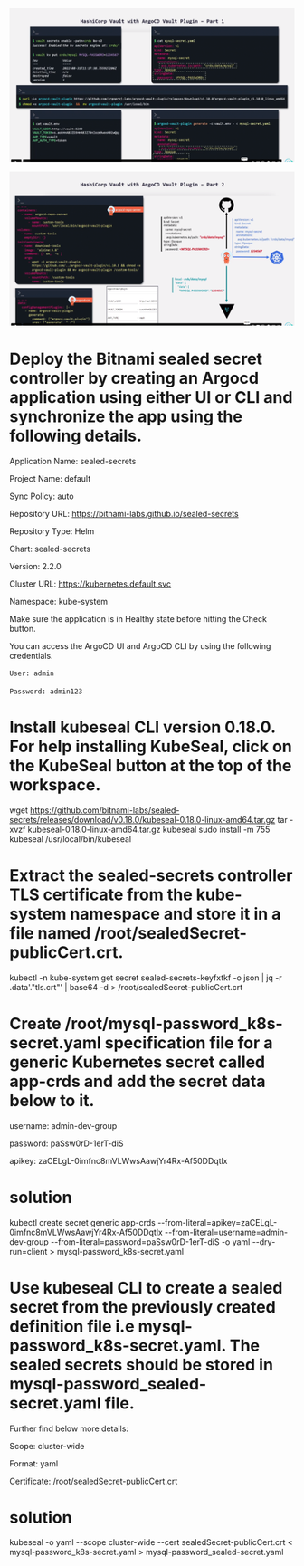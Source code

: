 ![alt text](image.png)

![alt text](image-1.png)


# Deploy the Bitnami sealed secret controller by creating an Argocd application using either UI or CLI and synchronize the app using the following details.


   Application Name: sealed-secrets

   Project Name: default

   Sync Policy: auto

   Repository URL: https://bitnami-labs.github.io/sealed-secrets

   Repository Type: Helm

   Chart: sealed-secrets

   Version: 2.2.0

   Cluster URL: https://kubernetes.default.svc

   Namespace: kube-system


Make sure the application is in Healthy state before hitting the Check button.



You can access the ArgoCD UI and ArgoCD CLI by using the following credentials.

    User: admin

    Password: admin123


# Install kubeseal CLI version 0.18.0. For help installing KubeSeal, click on the KubeSeal button at the top of the workspace.

wget https://github.com/bitnami-labs/sealed-secrets/releases/download/v0.18.0/kubeseal-0.18.0-linux-amd64.tar.gz
tar -xvzf kubeseal-0.18.0-linux-amd64.tar.gz kubeseal
sudo install -m 755 kubeseal /usr/local/bin/kubeseal


# Extract the sealed-secrets controller TLS certificate from the kube-system namespace and store it in a file named /root/sealedSecret-publicCert.crt.


kubectl -n kube-system get secret sealed-secrets-keyfxtkf -o json | jq -r .data'."tls.crt"' | base64 -d > /root/sealedSecret-publicCert.crt


# Create /root/mysql-password_k8s-secret.yaml specification file for a generic Kubernetes secret called app-crds and add the secret data below to it.


   username: admin-dev-group

   password: paSsw0rD-1erT-diS

   apikey: zaCELgL-0imfnc8mVLWwsAawjYr4Rx-Af50DDqtlx
# solution
kubectl create secret generic app-crds --from-literal=apikey=zaCELgL-0imfnc8mVLWwsAawjYr4Rx-Af50DDqtlx --from-literal=username=admin-dev-group --from-literal=password=paSsw0rD-1erT-diS -o yaml --dry-run=client > mysql-password_k8s-secret.yaml



# Use kubeseal CLI to create a sealed secret from the previously created definition file i.e mysql-password_k8s-secret.yaml. The sealed secrets should be stored in mysql-password_sealed-secret.yaml file.


Further find below more details:


   Scope: cluster-wide

   Format: yaml

   Certificate: /root/sealedSecret-publicCert.crt

   # solution

   kubeseal -o yaml --scope cluster-wide --cert sealedSecret-publicCert.crt < mysql-password_k8s-secret.yaml > mysql-password_sealed-secret.yaml
